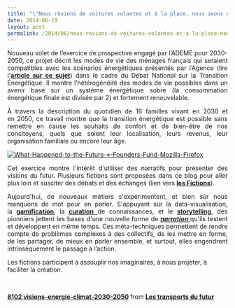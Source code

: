 ```yaml
---
title: "\"Nous rêvions de voitures volantes et à la place, nous avons eu 140 caractères\"\""
date: 2014-06-19
layout: post
permalink: /2014/06/nous-revions-de-voitures-volantes-et-a-la-place-nous-avons-eu-140-caracteres-2.html
---
```


<p style="text-align: justify">Nouveau volet de l’exercice de prospective engagé par l’ADEME pour 2030-2050, ce projet décrit les modes de vie des ménages français qui seraient compatibles avec les scénarios énergétiques présentés par l’Agence (lire l'<a href="/2013/04/visions-energetiques-2030-2050-complements-transports-mobilites.html" target="_blank"><strong>article sur ce sujet</strong></a>) dans le cadre du Débat National sur la Transition Énergétique. Il montre l’hétérogénéité des modes de vie possibles dans un avenir basé sur un système énergétique sobre (la consommation énergétique finale est divisée par 2) et fortement renouvelable.</p> <p style="text-align: justify">À travers la description du quotidien de 16 familles vivant en 2030 et en 2050, ce travail montre que la transition énergétique est possible sans remettre en cause les souhaits de confort et de bien-être de nos concitoyens, quels que soient leur localisation, leurs revenus, leur organisation familiale ou encore leur âge.</p> <p style="text-align: justify"><a class="asset-img-link" href="/wp-content/uploads/sites/6/old/6a0120a66d2ad4970b01a3fd214ca7970b-pi.png"><img alt="What-Happened-to-the-Future-«-Founders-Fund-Mozilla-Firefox" border="0" class="asset  asset-image at-xid-6a0120a66d2ad4970b01a3fd214ca7970b image-full img-responsive" src="/wp-content/uploads/sites/6/old/6a0120a66d2ad4970b01a3fd214ca7970b-800wi.png" title="What-Happened-to-the-Future-«-Founders-Fund-Mozilla-Firefox" /></a></p> <p style="text-align: justify">Cet exercice montre l'intérêt d'utiliser des narratifs pour présenter des visions du futur. Plusieurs fictions sont proposées dans ce blog pour aller plus loin et susciter des débats et des échanges (lien vers <a href="/les-fictions-comme-accelerateur-creatif" target="_blank"><strong>les Fictions</strong></a>).</p> <p style="text-align: justify"></p>  <!--more-->  <p style="text-align: justify">Aujourd'hui, de nouveaux métiers s'expérimentent, et bien sûr nous manquons de mot pour en parler. S'appuyant sur la data-visualisation, la <strong><a href="http://www.duperrin.com/english/2012/12/11/when-gamification-creates-addiction-and-not-engagement/">gamification</a></strong>, la <a href="http://fr.wikipedia.org/wiki/Curation_de_contenu" target="_blank"><strong>curation</strong> </a>de connaissances, et le <strong><a href="http://designingliteracy.com/literacyoftheimagination/" target="_blank">storytelling</a></strong>, des pionniers jettent les bases d'une nouvelle forme de <strong><em><a href="http://edgeperspectives.typepad.com/edge_perspectives/2011/05/the-pull-of-narrative-in-search-of-persistent-context.html" target="_blank">narration </a></em></strong>qu'ils testent et développent en même temps. Ces méta-techniques permettent de rendre compte de problèmes complexes à des collectifs, de les mettre en forme, de les partager, de mieux en parler ensemble, et surtout, elles engendrent intrinsèquement le passage à l’action.</p> <p>Les fictions participent à assouplir nos imaginaires, à nous projeter, à faciliter la création.</p> <p style="text-align: justify"> </p> <p> </p> <div style="margin-bottom: 5px"><strong> <a href="https://fr.slideshare.net/transportsdufutur/8102-visionsenergieclimat20302050" target="_blank" title="8102 visions-energie-climat-2030-2050">8102 visions-energie-climat-2030-2050</a> </strong> from <strong><a href="http://www.slideshare.net/transportsdufutur" target="_blank">Les transports du futur</a></strong></div>